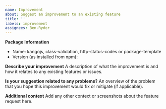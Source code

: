 ```yaml
---
name: Improvement
about: Suggest an improvement to an existing feature
title: ''
labels: improvement
assignees: Ben-Ryder
---
```


**Package Information**
- Name: kangojs, class-validation, http-status-codes or package-template
- Version (as installed from npm):

**Describe your improvement**
A description of what the improvement is and how it relates to any existing features or issues.

**Is your suggestion related to any problems?**
An overview of the problem that you hope this improvement would fix or mitigate (if applicable).

**Additional context**
Add any other context or screenshots about the feature request here.
